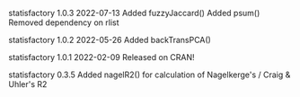 statisfactory 1.0.3 2022-07-13
Added fuzzyJaccard()
Added psum()
Removed dependency on rlist

statisfactory 1.0.2 2022-05-26
Added backTransPCA()

statisfactory 1.0.1 2022-02-09
Released on CRAN!

statisfactory 0.3.5
Added nagelR2() for calculation of Nagelkerge's / Craig & Uhler's R2
